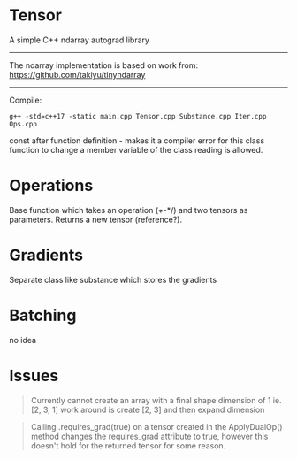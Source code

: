 
# Tensor

A simple C++ ndarray autograd library

--- 

The ndarray implementation is based on work from: https://github.com/takiyu/tinyndarray

---

Compile:

    g++ -std=c++17 -static main.cpp Tensor.cpp Substance.cpp Iter.cpp Ops.cpp



const after function definition - makes it a compiler error for this class function to change a member variable of the class
reading is allowed.


# Operations

Base function which takes an operation (+-*/) and two tensors as parameters.
Returns a new tensor (reference?).

# Gradients

Separate class like substance which stores the gradients

# Batching

no idea

# Issues

> Currently cannot create an array with a final shape dimension of 1 ie. [2, 3, 1]
work around is create [2, 3] and then expand dimension

> Calling .requires_grad(true) on a tensor created in the ApplyDualOp() method changes the requires_grad attribute to true, however this doesn't hold for the returned tensor for some reason.